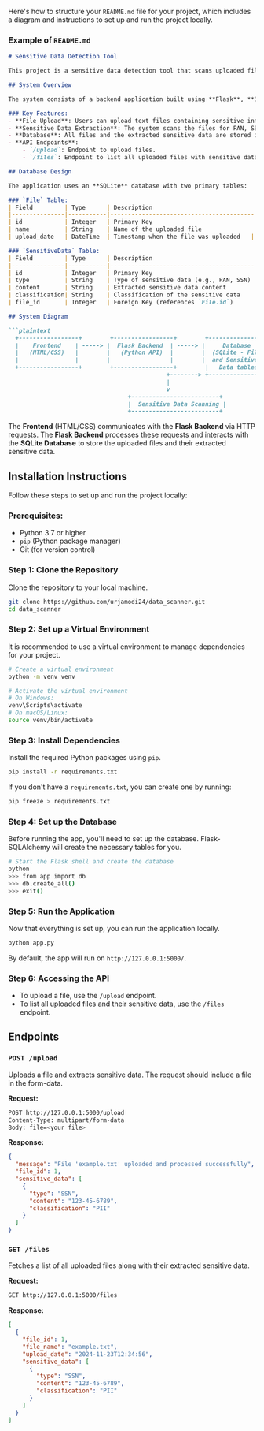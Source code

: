 Here's how to structure your `README.md` file for your project, which includes a diagram and instructions to set up and run the project locally.

### Example of `README.md`

```markdown
# Sensitive Data Detection Tool

This project is a sensitive data detection tool that scans uploaded files for Personally Identifiable Information (PII) and Payment Card Information (PCI). The application extracts sensitive information like PAN, SSN, and Credit Card numbers from text files and stores it in a database.

## System Overview

The system consists of a backend application built using **Flask**, **SQLAlchemy**, and **SQLite**. The application allows users to upload files, scans them for sensitive data, and stores the extracted information in a database.

### Key Features:
- **File Upload**: Users can upload text files containing sensitive information.
- **Sensitive Data Extraction**: The system scans the files for PAN, SSN, and Credit Card numbers.
- **Database**: All files and the extracted sensitive data are stored in a SQLite database.
- **API Endpoints**: 
    - `/upload`: Endpoint to upload files.
    - `/files`: Endpoint to list all uploaded files with sensitive data.

## Database Design

The application uses an **SQLite** database with two primary tables:

### `File` Table:
| Field         | Type      | Description                             |
|---------------|-----------|-----------------------------------------|
| id            | Integer   | Primary Key                             |
| name          | String    | Name of the uploaded file               |
| upload_date   | DateTime  | Timestamp when the file was uploaded   |

### `SensitiveData` Table:
| Field         | Type      | Description                             |
|---------------|-----------|-----------------------------------------|
| id            | Integer   | Primary Key                             |
| type          | String    | Type of sensitive data (e.g., PAN, SSN) |
| content       | String    | Extracted sensitive data content        |
| classification| String    | Classification of the sensitive data    |
| file_id       | Integer   | Foreign Key (references `File.id`)      |

## System Diagram

```plaintext
  +-----------------+        +-----------------+        +------------------+
  |    Frontend    | -----> |  Flask Backend  | -----> |     Database     |
  |   (HTML/CSS)   |        |   (Python API)  |        |  (SQLite - File  |
  |                |        |                 |        |  and Sensitive   |
  +-----------------+        +-----------------+        |   Data tables)   |
                                             +--------> +------------------+
                                             |
                                             v
                                  +-------------------------+
                                  |  Sensitive Data Scanning |
                                  +-------------------------+
```

The **Frontend** (HTML/CSS) communicates with the **Flask Backend** via HTTP requests. The **Flask Backend** processes these requests and interacts with the **SQLite Database** to store the uploaded files and their extracted sensitive data.

## Installation Instructions

Follow these steps to set up and run the project locally:

### Prerequisites:
- Python 3.7 or higher
- `pip` (Python package manager)
- Git (for version control)

### Step 1: Clone the Repository

Clone the repository to your local machine.

```bash
git clone https://github.com/urjamodi24/data_scanner.git
cd data_scanner
```

### Step 2: Set up a Virtual Environment

It is recommended to use a virtual environment to manage dependencies for your project.

```bash
# Create a virtual environment
python -m venv venv

# Activate the virtual environment
# On Windows:
venv\Scripts\activate
# On macOS/Linux:
source venv/bin/activate
```

### Step 3: Install Dependencies

Install the required Python packages using `pip`.

```bash
pip install -r requirements.txt
```

If you don't have a `requirements.txt`, you can create one by running:

```bash
pip freeze > requirements.txt
```

### Step 4: Set up the Database

Before running the app, you'll need to set up the database. Flask-SQLAlchemy will create the necessary tables for you.

```bash
# Start the Flask shell and create the database
python
>>> from app import db
>>> db.create_all()
>>> exit()
```

### Step 5: Run the Application

Now that everything is set up, you can run the application locally.

```bash
python app.py
```

By default, the app will run on `http://127.0.0.1:5000/`.

### Step 6: Accessing the API

- To upload a file, use the `/upload` endpoint.
- To list all uploaded files and their sensitive data, use the `/files` endpoint.

## Endpoints

### `POST /upload`

Uploads a file and extracts sensitive data. The request should include a file in the form-data.

**Request:**
```bash
POST http://127.0.0.1:5000/upload
Content-Type: multipart/form-data
Body: file=<your file>
```

**Response:**
```json
{
  "message": "File 'example.txt' uploaded and processed successfully",
  "file_id": 1,
  "sensitive_data": [
    {
      "type": "SSN",
      "content": "123-45-6789",
      "classification": "PII"
    }
  ]
}
```

### `GET /files`

Fetches a list of all uploaded files along with their extracted sensitive data.

**Request:**
```bash
GET http://127.0.0.1:5000/files
```

**Response:**
```json
[
  {
    "file_id": 1,
    "file_name": "example.txt",
    "upload_date": "2024-11-23T12:34:56",
    "sensitive_data": [
      {
        "type": "SSN",
        "content": "123-45-6789",
        "classification": "PII"
      }
    ]
  }
]





